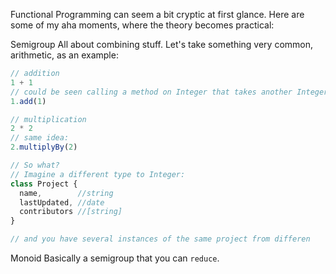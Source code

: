 Functional Programming can seem a bit cryptic at first glance. Here are some of my aha moments, where the theory becomes practical:

Semigroup
All about combining stuff. Let's take something very common, arithmetic, as an example:

```javascript
// addition
1 + 1
// could be seen calling a method on Integer that takes another Integer
1.add(1)

// multiplication
2 * 2
// same idea:
2.multiplyBy(2)

// So what?
// Imagine a different type to Integer:
class Project {
  name,        //string
  lastUpdated, //date
  contributors //[string]
}

// and you have several instances of the same project from differen
```

Monoid
Basically a semigroup that you can `reduce`. 

```javascript
```
<!--stackedit_data:
eyJoaXN0b3J5IjpbNDQxNjM0MTg3XX0=
-->